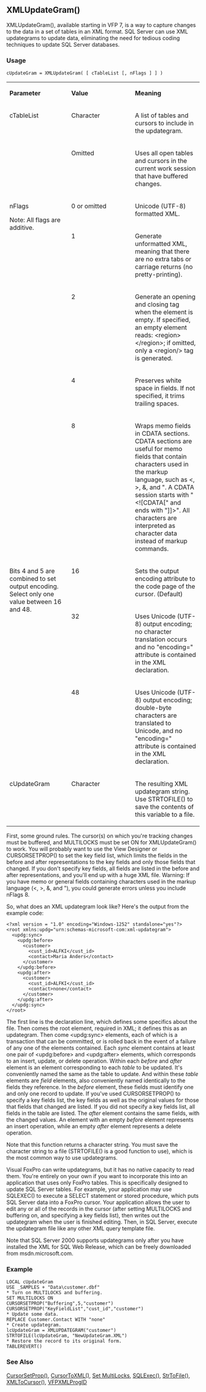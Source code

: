 ## XMLUpdateGram()

XMLUpdateGram(), available starting in VFP 7, is a way to capture changes to the data in a set of tables in an XML format. SQL Server can use XML updategrams to update data, eliminating the need for tedious coding techniques to update SQL Server databases. 

### Usage

```foxpro
cUpdateGram = XMLUpdateGram( [ cTableList [, nFlags ] ] )
```
<table>
<tr>
  <td width="32%" valign="top">
  <p><b>Parameter</b></p>
  </td>
  <td width="23%" valign="top">
  <p><b>Value</b></p>
  </td>
  <td width="45%" valign="top">
  <p><b>Meaning</b></p>
  </td>
 </tr>
<tr>
  <td width="32%" rowspan="2" valign="top">
  <p>cTableList </p>
  </td>
  <td width="23%" valign="top">
  <p>Character</p>
  </td>
  <td width="45%" valign="top">
  <p>A list of tables and cursors to include in the updategram.</p>
  </td>
 </tr>
<tr>
  <td width="33%" valign="top">
  <p>Omitted</p>
  </td>
  <td width="67%" valign="top">
  <p>Uses all open tables and cursors in the current work session that have buffered changes.</p>
  </td>
 </tr>
<tr>
  <td width="32%" rowspan="5" valign="top">
  <p>nFlags</p>
  <p>Note: All flags are additive.</p>
  </td>
  <td width="23%" valign="top">
  <p>0 or omitted</p>
  </td>
  <td width="45%" valign="top">
  <p>Unicode (UTF-8) formatted XML.</p>
  </td>
 </tr>
<tr>
  <td width="33%" valign="top">
  <p>1</p>
  </td>
  <td width="67%" valign="top">
  <p>Generate unformatted XML, meaning that there are no extra tabs or carriage returns (no pretty-printing).</p>
  </td>
 </tr>
<tr>
  <td width="33%" valign="top">
  <p>2</p>
  </td>
  <td width="67%" valign="top">
  <p>Generate an opening and closing tag when the element is empty. If specified, an empty element reads: &lt;region&gt;&lt;/region&gt;; if omitted, only a &lt;region/&gt; tag is generated.</p>
  </td>
 </tr>
<tr>
  <td width="33%" valign="top">
  <p>4</p>
  </td>
  <td width="67%" valign="top">
  <p>Preserves white space in fields. If not specified, it trims trailing spaces.</p>
  </td>
 </tr>
<tr>
  <td width="33%" valign="top">
  <p>8</p>
  </td>
  <td width="67%" valign="top">
  <p>Wraps memo fields in CDATA sections. CDATA sections are useful for memo fields that contain characters used in the markup language, such as &lt;, &gt;, &amp;, and &quot;. A CDATA session starts with &quot;&lt;![CDATA[&quot; and ends with &quot;]]&gt;&quot;. All characters are interpreted as character data instead of markup commands. </p>
  </td>
 </tr>
<tr>
  <td width="32%" rowspan="3" valign="top">
  <p>Bits 4 and 5 are combined to set output encoding. Select only one value between 16 and 48.</p>
  </td>
  <td width="23%" valign="top">
  <p>16</p>
  </td>
  <td width="45%" valign="top">
  <p>Sets the output encoding attribute to the code page of the cursor. (Default)</p>
  </td>
 </tr>
<tr>
  <td width="33%" valign="top">
  <p>32</p>
  </td>
  <td width="67%" valign="top">
  <p>Uses Unicode (UTF-8) output encoding; no character translation occurs and no &quot;encoding=&quot; attribute is contained in the XML declaration. </p>
  </td>
 </tr>
<tr>
  <td width="33%" valign="top">
  <p>48</p>
  </td>
  <td width="67%" valign="top">
  <p>Uses Unicode (UTF-8) output encoding; double-byte characters are translated to Unicode, and no &quot;encoding=&quot; attribute is contained in the XML declaration.</p>
  </td>
 </tr>
<tr>
  <td width="32%" valign="top">
  <p>cUpdateGram</p>
  </td>
  <td width="23%" valign="top">
  <p>Character</p>
  </td>
  <td width="45%" valign="top">
  <p>The resulting XML updategram string. Use STRTOFILE() to save the contents of this variable to a file.</p>
  </td>
 </tr>
</table>

First, some ground rules. The cursor(s) on which you're tracking changes must be buffered, and MULTILOCKS must be set ON for XMLUpdateGram() to work. You will probably want to use the View Designer or CURSORSETPROP() to set the key field list, which limits the fields in the before and after representations to the key fields and only those fields that changed. If you don't specify key fields, all fields are listed in the before and after representations, and you'll end up with a huge XML file. Warning: If you have memo or general fields containing characters used in the markup language (&lt;, &gt;, &amp;, and "), you could generate errors unless you include nFlags 8.

So, what does an XML updategram look like? Here's the output from the example code:

```foxpro
<?xml version = "1.0" encoding="Windows-1252" standalone="yes"?>
<root xmlns:updg="urn:schemas-microsoft-com:xml-updategram">
  <updg:sync>
    <updg:before>
      <customer>
        <cust_id>ALFKI</cust_id>
        <contact>Maria Anders</contact>
      </customer>
    </updg:before>
    <updg:after>
      <customer>
        <cust_id>ALFKI</cust_id>
        <contact>none</contact>
      </customer>
    </updg:after>
  </updg:sync>
</root>
```
The first line is the declaration line, which defines some specifics about the file. Then comes the root element, required in XML; it defines this as an updategram. Then come &lt;updg:sync&gt; elements, each of which is a transaction that can be committed, or is rolled back in the event of a failure of any one of the elements contained. Each *sync* element contains at least one pair of &lt;updg:before&gt; and &lt;updg:after&gt; elements, which corresponds to an insert, update, or delete operation. Within each *before* and *after* element is an element corresponding to each *table* to be updated. It's conveniently named the same as the table to update. And within these *table* elements are *field* elements, also conveniently named identically to the fields they reference. In the *before* element, these fields must identify one and only one record to update. If you've used CURSORSETPROP() to specify a key fields list, the key fields as well as the original values for those that fields that changed are listed. If you did not specify a key fields list, all fields in the table are listed. The *after* element contains the same fields, with the changed values. An element with an empty *before* element represents an insert operation, while an empty *after* element represents a delete operation.

Note that this function returns a character string. You must save the character string to a file (STRTOFILE() is a good function to use), which is the most common way to use updategrams.

Visual FoxPro can write updategrams, but it has no native capacity to read them. You're entirely on your own if you want to incorporate this into an application that uses only FoxPro tables. This is specifically designed to update SQL Server tables. For example, your application may use SQLEXEC() to execute a SELECT statement or stored procedure, which puts SQL Server data into a FoxPro cursor. Your application allows the user to edit any or all of the records in the cursor (after setting MULTILOCKS and buffering on, and specifying a key fields list), then writes out the updategram when the user is finished editing. Then, in SQL Server, execute the updategram file like any other XML query template file.

Note that SQL Server 2000 supports updategrams only after you have installed the XML for SQL Web Release, which can be freely downloaded from msdn.microsoft.com. 

### Example

```foxpro
LOCAL cUpdateGram
USE _SAMPLES + "Data\customer.dbf"
* Turn on MULTILOCKS and buffering.
SET MULTILOCKS ON
CURSORSETPROP("Buffering",5,"customer")
CURSORSETPROP("KeyFieldList","cust_id","customer")
* Update some data.
REPLACE Customer.Contact WITH "none"
* Create updategram.
lcUpdateGram = XMLUPDATEGRAM("customer")
STRTOFILE(lcUpdateGram, "NewUpdateGram.XML")
* Restore the record to its original form.
TABLEREVERT()
```
### See Also

[CursorSetProp()](s4g348.md), [CursorToXML()](s4g863.md), [Set MultiLocks](s4g204.md), [SQLExec()](s4g402.md), [StrToFile()](s4g680.md), [XMLToCursor()](s4g863.md), [VFPXMLProgID](s4g901.md)